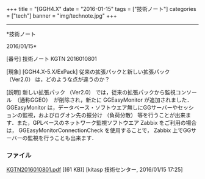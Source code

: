 ﻿+++
title = "[GGH4.X"
date = "2016-01-15"
tags = ["技術ノート"]
categories = ["tech"]
banner = "img/technote.jpg"
+++

-----------------------------------------------------------------------------------------------------------------------------

*技術ノート

2016/01/15*


[番号]
技術ノート KGTN 2016010801

[現象]
[GGH4.X-5.X/ExPack] 従来の拡張パックと新しい拡張パック （Ver2.0）
は，どのような点が違うのか？

[説明]
新しい拡張パック （Ver2.0）
では，従来の拡張パックから監視コンソール　（通称GGEO）　が削除され，新たに
GGEasyMonitor が追加されました． GGEasyMonitor
は，データベース・ソフトウエア無しにGGサーバーやセッションの監視，およびログオン先の振分け
（負荷分散）
等を行うことが出来ます．また，GPLベースのネットワーク監視ソフトウエア
Zabbix をご利用の場合は， GGEasyMonitorConnectionCheck
を使用することで， Zabbix 上でGGサーバーの監視を行うことも出来ます．


### ファイル

 
 


[KGTN2016010801.pdf](http://techreport.kitasp.net/attachments/download/2417/KGTN2016010801.pdf)
 [(61 KB)] [kitasp 技術センター, 2016/01/15
17:25]


 


 

